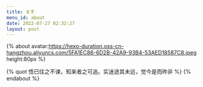 ```yaml
---
title: 关于
menu_id: about
date: 2022-07-27 02:32:27
layout: post
---
```


{% about avatar:https://hexo-duration.oss-cn-hangzhou.aliyuncs.com/5FA1EC86-6D2B-42A9-93B4-53AED18587C8.jpeg height:80px %}

{% quot 悟已往之不谏，知来者之可追。实迷途其未远，觉今是而昨非 %}
{% endabout %}

